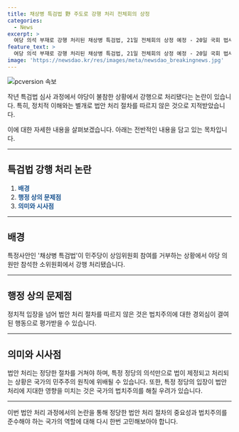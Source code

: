 ```yaml
---
title: 채상병 특검법 野 주도로 강행 처리 전체회의 상정
categories:
  - News
excerpt: >
  여당 의석 부재로 강행 처리된 채상병 특검법, 21일 전체회의 상정 예정 - 20일 국회 법사위 법안심사제1소위원회에서 여당 의석이 비어있는 가운데 채상병 특검법이 야당 주도로 강행 처리되었다. 이에 야당은 21일 회의에서 법안을 상정해 전체 토론을 진행할 예정이며, 민주당은 상임위원회 참여를 거부 중이다. 김승원 민주당 의원은 법안의 신속한 처리를 위해 원안을 존중하고, 관계자의 증거 멸실을 막기 위한 내용을 담았다고 밝혔다. 또한, 채상병 특검법은 바로 본회의에 회부될 예정이다.
feature_text: >
  여당 의석 부재로 강행 처리된 채상병 특검법, 21일 전체회의 상정 예정 - 20일 국회 법사위 법안심사제1소위원회에서 여당 의석이 비어있는 가운데 채상병 특검법이 야당 주도로 강행 처리되었다. 이에 야당은 21일 회의에서 법안을 상정해 전체 토론을 진행할 예정이며, 민주당은 상임위원회 참여를 거부 중이다. 김승원 민주당 의원은 법안의 신속한 처리를 위해 원안을 존중하고, 관계자의 증거 멸실을 막기 위한 내용을 담았다고 밝혔다. 또한, 채상병 특검법은 바로 본회의에 회부될 예정이다.
image: 'https://newsdao.kr/res/images/meta/newsdao_breakingnews.jpg'
---
```


<p><img src="https://newsdao.kr/res/images/meta/newsdao_breakingnews.jpg" alt="pcversion 속보" /></p>

<p>작년 특검법 심사 과정에서 야당이 불참한 상황에서 강행으로 처리됐다는 논란이 있습니다. 특히, 정치적 이해와는 별개로 법안 처리 절차를 따르지 않은 것으로 지적받았습니다.</p>

<p>이에 대한 자세한 내용을 살펴보겠습니다. 아래는 전반적인 내용을 담고 있는 목차입니다.</p>

<hr />

<h2 data-ke-size="size26">특검법 강행 처리 논란</h2>

<ol>
<li><b><span style="color: #1a5490;">배경</span></b></li>
<li><b><span style="color: #1a5490;">행정 상의 문제점</span></b></li>
<li><b><span style="color: #1a5490;">의미와 시사점</span></b></li>
</ol>

<hr />

<h2 data-ke-size="size26">배경</h2>

<p>특정사안인 '채상병 특검법'이 민주당이 상임위원회 참여를 거부하는 상황에서 야당 의원만 참석한 소위원회에서 강행 처리됐습니다.</p>

<hr />

<h2 data-ke-size="size26">행정 상의 문제점</h2>

<p>정치적 입장을 넘어 법안 처리 절차를 따르지 않은 것은 법치주의에 대한 경외심이 결여된 행동으로 평가받을 수 있습니다.</p>

<hr />

<h2 data-ke-size="size26">의미와 시사점</h2>

<p>법안 처리는 정당한 절차를 거쳐야 하며, 특정 정당의 의석만으로 법이 제정되고 처리되는 상황은 국가의 민주주의 원칙에 위배될 수 있습니다. 또한, 특정 정당의 입장이 법안 처리에 지대한 영향을 미치는 것은 국가의 법치주의를 해칠 우려가 있습니다.</p>

<hr />

<p>이번 법안 처리 과정에서의 논란을 통해 정당한 법안 처리 절차의 중요성과 법치주의를 준수해야 하는 국가의 역할에 대해 다시 한번 고민해보아야 합니다.</p>

